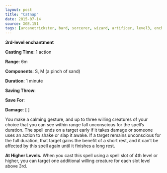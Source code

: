 ```yaml
---
layout: post
title: "Catnap"
date: 2015-07-14
source: XGE.151
tags: [arcanetrickster, bard, sorcerer, wizard, artificer, level3, enchantment]
---
```


**3rd-level enchantment**

**Casting Time**: 1 action

**Range**: 6m

**Components**: S, M (a pinch of sand)

**Duration**: 1 minute

**Saving Throw**:

**Save For**:

**Damage**: [ ]

You make a calming gesture, and up to three willing creatures of your choice that you can see within range fall unconscious for the spell’s duration. The spell ends on a target early if it takes damage or someone uses an action to shake or slap it awake. If a target remains unconscious for the full duration, that target gains the benefit of a short rest, and it can’t be affected by this spell again until it finishes a long rest.

**At Higher Levels.** When you cast this spell using a spell slot of 4th level or higher, you can target one additional willing creature for each slot level above 3rd.